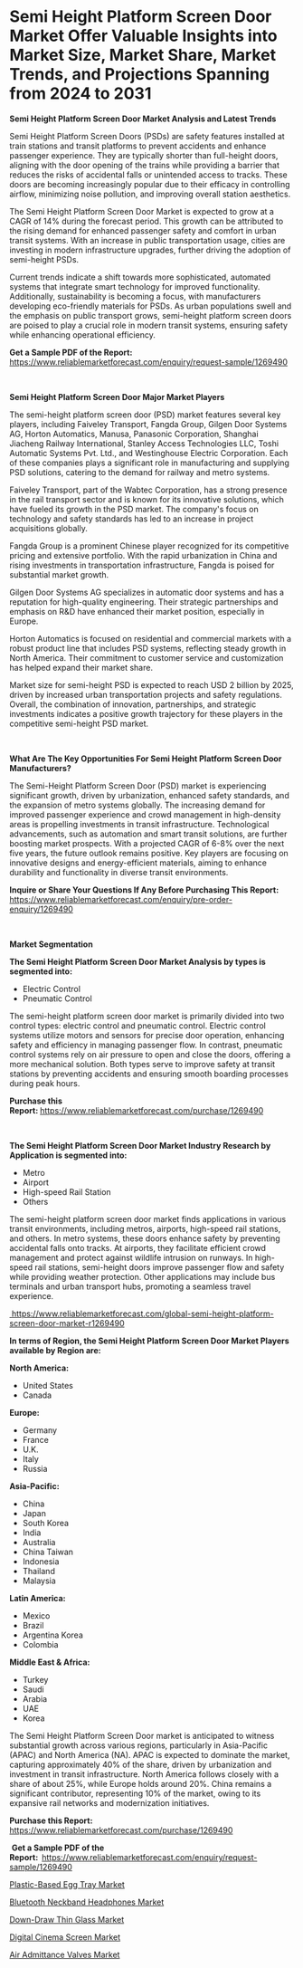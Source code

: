<p><h1>Semi Height Platform Screen Door Market Offer Valuable Insights into Market Size, Market Share, Market Trends, and Projections Spanning from 2024 to 2031</h1></p><p><strong>Semi Height Platform Screen Door Market Analysis and Latest Trends</strong></p>
<p><p>Semi Height Platform Screen Doors (PSDs) are safety features installed at train stations and transit platforms to prevent accidents and enhance passenger experience. They are typically shorter than full-height doors, aligning with the door opening of the trains while providing a barrier that reduces the risks of accidental falls or unintended access to tracks. These doors are becoming increasingly popular due to their efficacy in controlling airflow, minimizing noise pollution, and improving overall station aesthetics.</p><p>The Semi Height Platform Screen Door Market is expected to grow at a CAGR of 14% during the forecast period. This growth can be attributed to the rising demand for enhanced passenger safety and comfort in urban transit systems. With an increase in public transportation usage, cities are investing in modern infrastructure upgrades, further driving the adoption of semi-height PSDs.</p><p>Current trends indicate a shift towards more sophisticated, automated systems that integrate smart technology for improved functionality. Additionally, sustainability is becoming a focus, with manufacturers developing eco-friendly materials for PSDs. As urban populations swell and the emphasis on public transport grows, semi-height platform screen doors are poised to play a crucial role in modern transit systems, ensuring safety while enhancing operational efficiency.</p></p>
<p><strong>Get a Sample PDF of the Report:&nbsp;</strong> <a href="https://www.reliablemarketforecast.com/enquiry/request-sample/1269490?utm_campaign=1124&utm_medium=2&utm_source=Github&utm_content=ia&utm_term=30092024&utm_id=semi-height-platform-screen-door">https://www.reliablemarketforecast.com/enquiry/request-sample/1269490</a></p>
<p>&nbsp;</p>
<p><strong>Semi Height Platform Screen Door Major Market Players</strong></p>
<p><p>The semi-height platform screen door (PSD) market features several key players, including Faiveley Transport, Fangda Group, Gilgen Door Systems AG, Horton Automatics, Manusa, Panasonic Corporation, Shanghai Jiacheng Railway International, Stanley Access Technologies LLC, Toshi Automatic Systems Pvt. Ltd., and Westinghouse Electric Corporation. Each of these companies plays a significant role in manufacturing and supplying PSD solutions, catering to the demand for railway and metro systems.</p><p>Faiveley Transport, part of the Wabtec Corporation, has a strong presence in the rail transport sector and is known for its innovative solutions, which have fueled its growth in the PSD market. The company's focus on technology and safety standards has led to an increase in project acquisitions globally.</p><p>Fangda Group is a prominent Chinese player recognized for its competitive pricing and extensive portfolio. With the rapid urbanization in China and rising investments in transportation infrastructure, Fangda is poised for substantial market growth.</p><p>Gilgen Door Systems AG specializes in automatic door systems and has a reputation for high-quality engineering. Their strategic partnerships and emphasis on R&D have enhanced their market position, especially in Europe.</p><p>Horton Automatics is focused on residential and commercial markets with a robust product line that includes PSD systems, reflecting steady growth in North America. Their commitment to customer service and customization has helped expand their market share.</p><p>Market size for semi-height PSD is expected to reach USD 2 billion by 2025, driven by increased urban transportation projects and safety regulations. Overall, the combination of innovation, partnerships, and strategic investments indicates a positive growth trajectory for these players in the competitive semi-height PSD market.</p></p>
<p>&nbsp;</p>
<p><strong>What Are The Key Opportunities For Semi Height Platform Screen Door Manufacturers?</strong></p>
<p><p>The Semi-Height Platform Screen Door (PSD) market is experiencing significant growth, driven by urbanization, enhanced safety standards, and the expansion of metro systems globally. The increasing demand for improved passenger experience and crowd management in high-density areas is propelling investments in transit infrastructure. Technological advancements, such as automation and smart transit solutions, are further boosting market prospects. With a projected CAGR of 6-8% over the next five years, the future outlook remains positive. Key players are focusing on innovative designs and energy-efficient materials, aiming to enhance durability and functionality in diverse transit environments.</p></p>
<p><strong>Inquire or Share Your Questions If Any Before Purchasing This Report:</strong> <a href="https://www.reliablemarketforecast.com/enquiry/pre-order-enquiry/1269490?utm_campaign=1124&utm_medium=2&utm_source=Github&utm_content=ia&utm_term=30092024&utm_id=semi-height-platform-screen-door">https://www.reliablemarketforecast.com/enquiry/pre-order-enquiry/1269490</a></p>
<p>&nbsp;</p>
<p><strong>Market Segmentation</strong></p>
<p><strong>The Semi Height Platform Screen Door Market Analysis by types is segmented into:</strong></p>
<p><ul><li>Electric Control</li><li>Pneumatic Control</li></ul></p>
<p><p>The semi-height platform screen door market is primarily divided into two control types: electric control and pneumatic control. Electric control systems utilize motors and sensors for precise door operation, enhancing safety and efficiency in managing passenger flow. In contrast, pneumatic control systems rely on air pressure to open and close the doors, offering a more mechanical solution. Both types serve to improve safety at transit stations by preventing accidents and ensuring smooth boarding processes during peak hours.</p></p>
<p><strong>Purchase this Report:&nbsp;</strong><a href="https://www.reliablemarketforecast.com/purchase/1269490?utm_campaign=1124&utm_medium=2&utm_source=Github&utm_content=ia&utm_term=30092024&utm_id=semi-height-platform-screen-door">https://www.reliablemarketforecast.com/purchase/1269490</a></p>
<p>&nbsp;</p>
<p><strong>The Semi Height Platform Screen Door Market Industry Research by Application is segmented into:</strong></p>
<p><ul><li>Metro</li><li>Airport</li><li>High-speed Rail Station</li><li>Others</li></ul></p>
<p><p>The semi-height platform screen door market finds applications in various transit environments, including metros, airports, high-speed rail stations, and others. In metro systems, these doors enhance safety by preventing accidental falls onto tracks. At airports, they facilitate efficient crowd management and protect against wildlife intrusion on runways. In high-speed rail stations, semi-height doors improve passenger flow and safety while providing weather protection. Other applications may include bus terminals and urban transport hubs, promoting a seamless travel experience.</p></p>
<p><a href="https://www.reliablemarketforecast.com/global-semi-height-platform-screen-door-market-r1269490?utm_campaign=1124&utm_medium=2&utm_source=Github&utm_content=ia&utm_term=30092024&utm_id=semi-height-platform-screen-door">&nbsp;https://www.reliablemarketforecast.com/global-semi-height-platform-screen-door-market-r1269490</a></p>
<p><strong>In terms of Region, the Semi Height Platform Screen Door Market Players available by Region are:</strong></p>
<p>
    <p> <strong> North America: </strong>
        <ul>
            <li>United States</li>
            <li>Canada</li>
        </ul>
        </p> 
    <p> <strong> Europe: </strong>
        <ul>
            <li>Germany</li>
            <li>France</li>
            <li>U.K.</li>
            <li>Italy</li>
            <li>Russia</li>
        </ul>
        </p> 
    <p> <strong> Asia-Pacific: </strong>
        <ul>
            <li>China</li>
            <li>Japan</li>
            <li>South Korea</li>
            <li>India</li>
            <li>Australia</li>
            <li>China Taiwan</li>
            <li>Indonesia</li>
            <li>Thailand</li>
            <li>Malaysia</li>
        </ul>
        </p> 
    <p> <strong> Latin America: </strong>
        <ul>
            <li>Mexico</li>
            <li>Brazil</li>
            <li>Argentina Korea</li>
            <li>Colombia</li>
        </ul>
        </p> 
    <p> <strong> Middle East & Africa: </strong>
        <ul>
            <li>Turkey</li>
            <li>Saudi</li>
            <li>Arabia</li>
            <li>UAE</li>
            <li>Korea</li>
        </ul>
    </p>
    </p>
<p><p>The Semi Height Platform Screen Door market is anticipated to witness substantial growth across various regions, particularly in Asia-Pacific (APAC) and North America (NA). APAC is expected to dominate the market, capturing approximately 40% of the share, driven by urbanization and investment in transit infrastructure. North America follows closely with a share of about 25%, while Europe holds around 20%. China remains a significant contributor, representing 10% of the market, owing to its expansive rail networks and modernization initiatives.</p></p>
<p><strong>Purchase this Report: </strong><a href="https://www.reliablemarketforecast.com/purchase/1269490?utm_campaign=1124&utm_medium=2&utm_source=Github&utm_content=ia&utm_term=30092024&utm_id=semi-height-platform-screen-door">https://www.reliablemarketforecast.com/purchase/1269490</a></p>
<p>&nbsp;<strong>Get a Sample PDF of the Report:&nbsp;&nbsp;</strong><a href="https://www.reliablemarketforecast.com/enquiry/request-sample/1269490?utm_campaign=1124&utm_medium=2&utm_source=Github&utm_content=ia&utm_term=30092024&utm_id=semi-height-platform-screen-door">https://www.reliablemarketforecast.com/enquiry/request-sample/1269490</a></p>
<p><strong></strong></p>
<p><p><a href="https://github.com/MegiDuro586/Market-Research-Report-List-1/blob/main/plastic-based-egg-tray-market.md?utm_campaign=1124&utm_medium=2&utm_source=Github&utm_content=ia&utm_term=30092024&utm_id=semi-height-platform-screen-door">Plastic-Based Egg Tray Market</a></p><p><a href="https://issuu.com/reportprime-2/docs/bluetooth-neckband-headphones-marke_d242d8e89ec302?utm_campaign=1124&utm_medium=2&utm_source=Github&utm_content=ia&utm_term=30092024&utm_id=semi-height-platform-screen-door">Bluetooth Neckband Headphones Market</a></p><p><a href="https://github.com/thoragea8m/Market-Research-Report-List-1/blob/main/down-draw-thin-glass-market.md?utm_campaign=1124&utm_medium=2&utm_source=Github&utm_content=ia&utm_term=30092024&utm_id=semi-height-platform-screen-door">Down-Draw Thin Glass Market</a></p><p><a href="https://issuu.com/reportprime-2/docs/digital-cinema-screen-market-size-2_0bd5bf2af0a2ce?utm_campaign=1124&utm_medium=2&utm_source=Github&utm_content=ia&utm_term=30092024&utm_id=semi-height-platform-screen-door">Digital Cinema Screen Market</a></p><p><a href="https://www.linkedin.com/pulse/future-trajectory-air-admittance-valves-market-emerging-trends-kadge?utm_campaign=1124&utm_medium=2&utm_source=Github&utm_content=ia&utm_term=30092024&utm_id=semi-height-platform-screen-door">Air Admittance Valves Market</a></p></p>